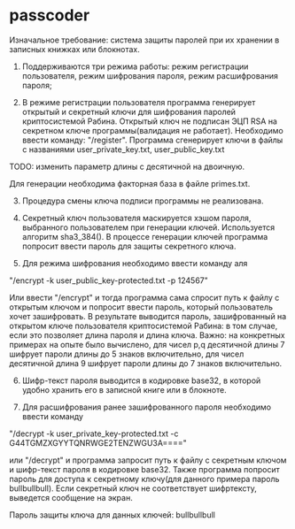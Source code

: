 # passcoder

Изначальное требование: система защиты паролей при их хранении в записных книжках или блокнотах.

1. Поддерживаются три режима работы: режим регистрации пользователя, режим шифрования пароля, режим расшифрования пароля;

2. В режиме регистрации пользователя программа генерирует открытый и секретный ключи для шифрования паролей криптосистемой Рабина. Открытый ключ не подписан ЭЦП RSA на секретном ключе программы(валидация не работает). Необходимо ввести команду: "/register". Программа сгенерирует ключи в файлы с названиями user_private_key.txt, user_public_key.txt

TODO: изменить параметр длины с десятичной на двоичную.

Для генерации необходима факторная база в файле primes.txt.

3. Процедура смены ключа подписи программы не реализована.

4. Секретный ключ пользователя маскируется хэшом пароля, выбранного пользователем при генерации ключей. Используется алгоритм sha3_384(). В процессе генерации ключей программа попросит ввести пароль для защиты секретного ключа. 

5. Для режима шифрования необходимо ввести команду аля

"/encrypt -k user_public_key-protected.txt -p 124567"

Или ввести "/encrypt" и тогда программа сама спросит путь к файлу с открытым ключом и попросит ввести пароль, который пользователь хочет зашифровать. В результате выводится пароль, зашифрованный на открытом ключе пользователя криптосистемой Рабина: в том случае, если это позволяет длина пароля и длина ключа. Важно: на конкретных примерах на опыте было вычислено, для чисел p,q десятичной длины 7 шифрует пароли длины до 5 знаков включительно, для чисел десятичной длина 9 шифрует пароли длины до 7 знаков включительно.

6. Шифр-текст пароля выводится в кодировке base32, в которой удобно хранить его в записной книге или в блокноте.

7. Для расшифрования ранее зашифрованного пароля необходимо ввести команду

"/decrypt -k user_private_key-protected.txt -c G44TGMZXGYYTQNRWGE2TENZWGU3A===="

или "/decrypt" и программа запросит путь к файлу с секретным ключом и шифр-текст пароля в кодировке base32. Также программа попросит пароль для доступа к секретному ключу(для данного примера пароль bullbullbull). Если секретный ключ не соответствует шифртексту, выведется сообщение на экран.

Пароль защиты ключа для данных ключей: bullbullbull
